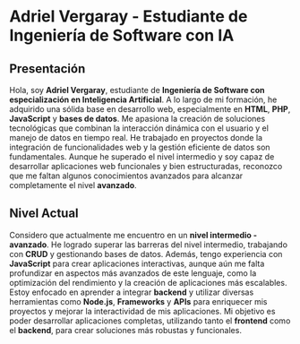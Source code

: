 # Adriel Vergaray - Estudiante de Ingeniería de Software con IA

## Presentación

Hola, soy **Adriel Vergaray**, estudiante de **Ingeniería de Software con especialización en Inteligencia Artificial**. A lo largo de mi formación, he adquirido una sólida base en desarrollo web, especialmente en **HTML**, **PHP**, **JavaScript** y **bases de datos**. Me apasiona la creación de soluciones tecnológicas que combinan la interacción dinámica con el usuario y el manejo de datos en tiempo real. He trabajado en proyectos donde la integración de funcionalidades web y la gestión eficiente de datos son fundamentales. Aunque he superado el nivel intermedio y soy capaz de desarrollar aplicaciones web funcionales y bien estructuradas, reconozco que me faltan algunos conocimientos avanzados para alcanzar completamente el nivel **avanzado**.

## Nivel Actual

Considero que actualmente me encuentro en un **nivel intermedio - avanzado**. He logrado superar las barreras del nivel intermedio, trabajando con **CRUD** y gestionando bases de datos. Además, tengo experiencia con **JavaScript** para crear aplicaciones interactivas, aunque aún me falta profundizar en aspectos más avanzados de este lenguaje, como la optimización del rendimiento y la creación de aplicaciones más escalables. Estoy enfocado en aprender a integrar **backend** y utilizar diversas herramientas como **Node.js**, **Frameworks** y **APIs** para enriquecer mis proyectos y mejorar la interactividad de mis aplicaciones. Mi objetivo es poder desarrollar aplicaciones completas, utilizando tanto el **frontend** como el **backend**, para crear soluciones más robustas y funcionales.
